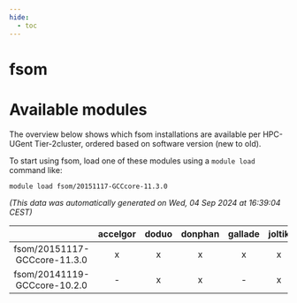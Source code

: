 ```yaml
---
hide:
  - toc
---
```


fsom
====

# Available modules


The overview below shows which fsom installations are available per HPC-UGent Tier-2cluster, ordered based on software version (new to old).

To start using fsom, load one of these modules using a `module load` command like:

```shell
module load fsom/20151117-GCCcore-11.3.0
```

*(This data was automatically generated on Wed, 04 Sep 2024 at 16:39:04 CEST)*  

| |accelgor|doduo|donphan|gallade|joltik|shinx|skitty|
| :---: | :---: | :---: | :---: | :---: | :---: | :---: | :---: |
|fsom/20151117-GCCcore-11.3.0|x|x|x|x|x|-|x|
|fsom/20141119-GCCcore-10.2.0|-|x|x|-|x|-|x|
